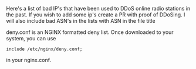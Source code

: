 Here's a list of bad IP's that have been used to DDoS online radio stations in the past. If you wish to add some ip's create a PR with proof of DDoSing. I will also include bad ASN's in the lists with ASN in the file title


deny.conf is an NGINX formatted deny list. Once downloaded to your system, you can use 

`include /etc/nginx/deny.conf;`

in your nginx.conf.

